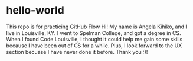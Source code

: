 # hello-world
This repo is for practicing GitHub Flow
Hi! My name is Angela Kihiko, and I live in Louisville, KY. I went to Spelman College, and got a degree in CS. When I found Code Louisville, I thought it could help me gain some skills because I have been out of CS for a while. Plus, I look forward to the UX section becuase I have never done it before. Thank you :)!
